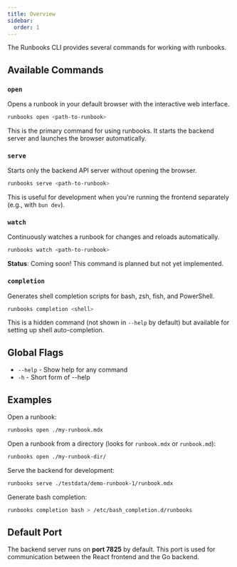 ```yaml
---
title: Overview
sidebar:
  order: 1
---
```


The Runbooks CLI provides several commands for working with runbooks.

## Available Commands

### `open`
Opens a runbook in your default browser with the interactive web interface.

```bash
runbooks open <path-to-runbook>
```

This is the primary command for using runbooks. It starts the backend server and launches the browser automatically.

### `serve`
Starts only the backend API server without opening the browser.

```bash
runbooks serve <path-to-runbook>
```

This is useful for development when you're running the frontend separately (e.g., with `bun dev`).

### `watch`
Continuously watches a runbook for changes and reloads automatically.

```bash
runbooks watch <path-to-runbook>
```

**Status**: Coming soon! This command is planned but not yet implemented.

### `completion`
Generates shell completion scripts for bash, zsh, fish, and PowerShell.

```bash
runbooks completion <shell>
```

This is a hidden command (not shown in `--help` by default) but available for setting up shell auto-completion.

## Global Flags

- `--help` - Show help for any command
- `-h` - Short form of --help

## Examples

Open a runbook:
```bash
runbooks open ./my-runbook.mdx
```

Open a runbook from a directory (looks for `runbook.mdx` or `runbook.md`):
```bash
runbooks open ./my-runbook-dir/
```

Serve the backend for development:
```bash
runbooks serve ./testdata/demo-runbook-1/runbook.mdx
```

Generate bash completion:
```bash
runbooks completion bash > /etc/bash_completion.d/runbooks
```

## Default Port

The backend server runs on **port 7825** by default. This port is used for communication between the React frontend and the Go backend.


